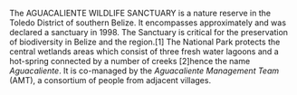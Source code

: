 The AGUACALIENTE WILDLIFE SANCTUARY is a nature reserve in the Toledo District of southern Belize. It encompasses approximately and was declared a sanctuary in 1998. The Sanctuary is critical for the preservation of biodiversity in Belize and the region.[1] The National Park protects the central wetlands areas which consist of three fresh water lagoons and a hot-spring connected by a number of creeks [2]hence the name _Aguacaliente_. It is co-managed by the _Aguacaliente Management Team_ (AMT), a consortium of people from adjacent villages.
